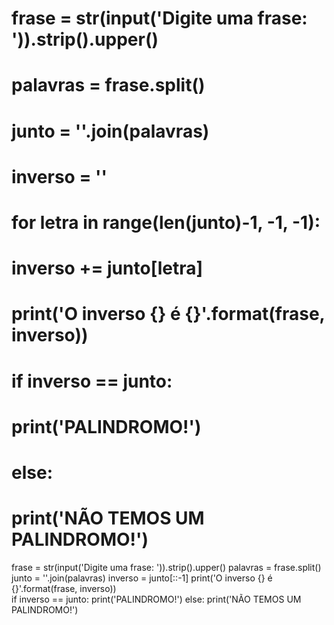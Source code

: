 # frase = str(input('Digite uma frase: ')).strip().upper()
# palavras = frase.split()
# junto = ''.join(palavras)
# inverso = ''
# for letra in range(len(junto)-1, -1, -1):
#     inverso += junto[letra]
# print('O inverso {} é {}'.format(frase, inverso))    
# if inverso == junto:
#     print('PALINDROMO!') 
# else:
#     print('NÃO TEMOS UM PALINDROMO!')       


frase = str(input('Digite uma frase: ')).strip().upper()
palavras = frase.split()
junto = ''.join(palavras)
inverso = junto[::-1]
print('O inverso {} é {}'.format(frase, inverso))    
if inverso == junto:
    print('PALINDROMO!') 
else:
    print('NÃO TEMOS UM PALINDROMO!')    
    